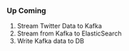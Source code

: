 ### **Up Coming**

1. Stream Twitter Data to Kafka
2. Stream from Kafka to ElasticSearch
3. Write Kafka data to DB
